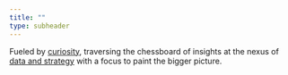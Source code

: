 ```yaml
---
title: ""
type: subheader
---
```

Fueled by [curiosity](/), traversing the chessboard of insights at the nexus of [data and strategy](/) with a focus to paint the bigger picture.

